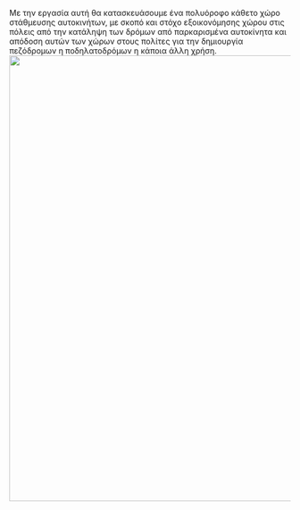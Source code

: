 Με την εργασία αυτή θα κατασκευάσουμε ένα πολυόροφο κάθετο χώρο στάθμευσης αυτοκινήτων, με σκοπό και στόχο εξοικονόμησης χώρου στις πόλεις από την κατάληψη των δρόμων από παρκαρισμένα αυτοκίνητα και απόδοση αυτών των χώρων στους πολίτες για την δημιουργία πεζόδρομων η ποδηλατοδρόμων η κάποια άλλη χρήση.
<img src = image/IMG_20250226_120615 width = 800>
